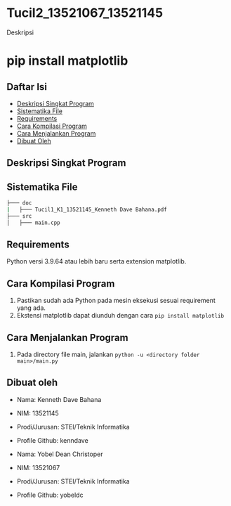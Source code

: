 # Tucil2_13521067_13521145 <Judul>
Deskripsi

# pip install matplotlib

## Daftar Isi
* [Deskripsi Singkat Program](#deskripsi-singkat-program)
* [Sistematika File](#sistematika-file)
* [Requirements](#requirements)
* [Cara Kompilasi Program](#cara-kompilasi-program)
* [Cara Menjalankan Program](#cara-menjalankan-program)
* [Dibuat Oleh](#dibuat-oleh)
## Deskripsi Singkat Program

## Sistematika File
```bash
├─── doc
|   ├─── Tucil1_K1_13521145_Kenneth Dave Bahana.pdf
├─── src
│   ├─── main.cpp
```
## Requirements
Python versi 3.9.64 atau lebih baru serta extension matplotlib.
## Cara Kompilasi Program
1. Pastikan sudah ada Python pada mesin eksekusi sesuai requirement yang ada.
2. Ekstensi matplotlib dapat diunduh dengan cara `pip install matplotlib`
## Cara Menjalankan Program
1. Pada directory file main, jalankan `python -u <directory folder main>/main.py`
## Dibuat oleh
* Nama: Kenneth Dave Bahana
* NIM: 13521145
* Prodi/Jurusan: STEI/Teknik Informatika
* Profile Github: kenndave

* Nama: Yobel Dean Christoper
* NIM: 13521067
* Prodi/Jurusan: STEI/Teknik Informatika
* Profile Github: yobeldc
